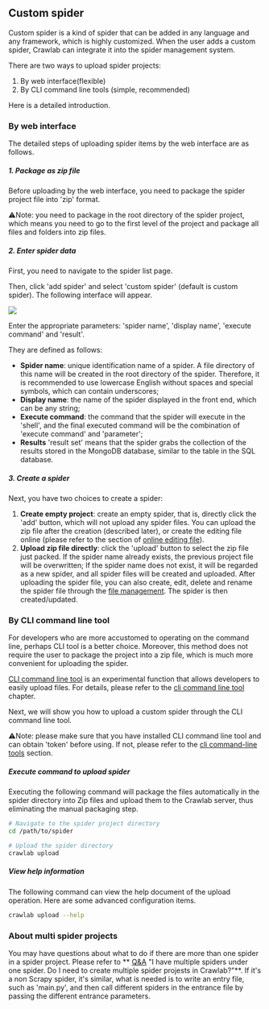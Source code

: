 ## Custom spider

Custom spider is a kind of spider that can be added in any language and any framework, which is highly customized. When the user adds a custom spider, Crawlab can integrate it into the spider management system.

There are two ways to upload spider projects:

1. By web interface(flexible)
2. By CLI command line tools (simple, recommended)

Here is a detailed introduction.

### By web interface

The detailed steps of uploading spider items by the web interface are as follows.

##### 1. Package as zip file

Before uploading by the web interface, you need to package the spider project file into 'zip' format.

⚠️Note: you need to package in the root directory of the spider project, which means you need to go to the first level of the project and package all files and folders into zip files.

##### 2. Enter spider data

First, you need to navigate to the spider list page.

Then, click 'add spider' and select 'custom spider' (default is custom spider). The following interface will appear.

![](http://static-docs.crawlab.cn/spider-create-customized.png)

Enter the appropriate parameters: 'spider name', 'display name', 'execute command' and 'result'.

They are defined as follows:

- **Spider name**: unique identification name of a spider. A file directory of this name will be created in the root directory of the spider. Therefore, it is recommended to use lowercase English without spaces and special symbols, which can contain underscores;
- **Display name**: the name of the spider displayed in the front end, which can be any string;
- **Execute command**: the command that the spider will execute in the 'shell', and the final executed command will be the combination of 'execute command' and 'parameter';
- **Results** 'result set' means that the spider grabs the collection of the results stored in the MongoDB database, similar to the table in the SQL database.

##### 3. Create a spider

Next, you have two choices to create a spider:

1. **Create empty project**: create an empty spider, that is, directly click the 'add' button, which will not upload any spider files. You can upload the zip file after the creation (described later), or create the editing file online (please refer to the section of [online editing file](./FileEdit.md)).
2. **Upload zip file directly**: click the 'upload' button to select the zip file just packed. If the spider name already exists, the previous project file will be overwritten; If the spider name does not exist, it will be regarded as a new spider, and all spider files will be created and uploaded. After uploading the spider file, you can also create, edit, delete and rename the spider file through the [file management](./FileEdit.md).
The spider is then created/updated.

### By CLI command line tool

For developers who are more accustomed to operating on the command line, perhaps CLI tool is a better choice. Moreover, this method does not require the user to package the project into a zip file, which is much more convenient for uploading the spider.

[CLI command line tool](../SDK/CLI.md) is an experimental function that allows developers to easily upload files. For details, please refer to the [cli command line tool](../SDK/CLI.md) chapter.

Next, we will show you how to upload a custom spider through the CLI command line tool.

⚠️Note: please make sure that you have installed CLI command line tool and can obtain 'token' before using. If not, please refer to the [cli command-line tools](../SDK/CLI.md) section.

##### Execute command to upload spider

Executing the following command will package the files automatically in the spider directory into Zip files and upload them to the Crawlab server, thus eliminating the manual packaging step.

```bash
# Navigate to the spider project directory
cd /path/to/spider

# Upload the spider directory
crawlab upload
```

##### View help information

The following command can view the help document of the upload operation. Here are some advanced configuration items.

```bash
crawlab upload --help
```

### About multi spider projects

You may have questions about what to do if there are more than one spider in a spider project. Please refer to ** [Q&A](../../QA/README.md) "I have multiple spiders under one spider. Do I need to create multiple spider projests in Crawlab?"**. If it's a non Scrapy spider, it's similar, what is needed is to write an entry file, such as 'main.py', and then call different spiders in the entrance file by passing the different entrance parameters.
